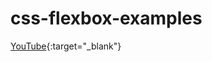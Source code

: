 # css-flexbox-examples

[YouTube](https://www.youtube.com/playlist?list=PLsH49xyoFb-mwJowWzqOCurhc29nbfFHg){:target="_blank"}

